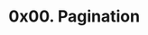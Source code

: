 # 0x00. Pagination

<p><img src="https://s3.amazonaws.com/alx-intranet.hbtn.io/uploads/medias/2019/12/3646eb02de6527ca5d83.png?X-Amz-Algorithm=AWS4-HMAC-SHA256&amp;X-Amz-Credential=AKIARDDGGGOUSBVO6H7D%2F20231226%2Fus-east-1%2Fs3%2Faws4_request&amp;X-Amz-Date=20231226T113524Z&amp;X-Amz-Expires=86400&amp;X-Amz-SignedHeaders=host&amp;X-Amz-Signature=bc1f1691a27d6d680d5bcb1e39a54ad319cc1a2179b2cd6351c856efedd7a9bb" alt="" loading="lazy" style="">
<img src="https://s3.amazonaws.com/alx-intranet.hbtn.io/uploads/medias/2019/12/746187b76bea1f46030e.png?X-Amz-Algorithm=AWS4-HMAC-SHA256&amp;X-Amz-Credential=AKIARDDGGGOUSBVO6H7D%2F20231226%2Fus-east-1%2Fs3%2Faws4_request&amp;X-Amz-Date=20231226T113524Z&amp;X-Amz-Expires=86400&amp;X-Amz-SignedHeaders=host&amp;X-Amz-Signature=bed8c07ad9ea22b232a07a71cf3ada9ae97befe010b6650697bddb456248ac4b" alt="" loading="lazy" style="">
<img src="https://s3.amazonaws.com/alx-intranet.hbtn.io/uploads/medias/2019/12/665ce871c2ecc66a8e71.png?X-Amz-Algorithm=AWS4-HMAC-SHA256&amp;X-Amz-Credential=AKIARDDGGGOUSBVO6H7D%2F20231226%2Fus-east-1%2Fs3%2Faws4_request&amp;X-Amz-Date=20231226T113524Z&amp;X-Amz-Expires=86400&amp;X-Amz-SignedHeaders=host&amp;X-Amz-Signature=f5df3efdc917c53d09cb5607e551e3d2ca3b1c1a02364550096be565c56600bd" alt="" loading="lazy" style=""></p>
